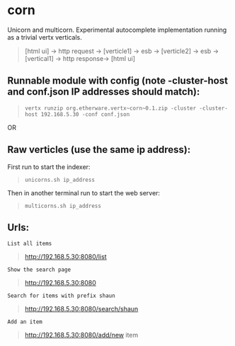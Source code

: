 # corn

Unicorn and multicorn. Experimental autocomplete implementation running as a trivial vertx verticals.

  
> [html ui] -> http request -> [verticle1] -> esb -> [verticle2] -> esb -> [vertical1] -> http response-> [html ui]  
    


## Runnable module with config (note -cluster-host and conf.json IP addresses should match):

>  `vertx runzip org.etherware.vertx~corn~0.1.zip -cluster -cluster-host 192.168.5.30 -conf conf.json` 


 OR  

## Raw verticles (use the same ip address):

First run to start the indexer: 

>  `unicorns.sh ip_address`

Then in another terminal run to start the web server: 

>  `multicorns.sh ip_address`


## Urls:  

`List all items`
> http://192.168.5.30:8080/list

`Show the search page`
> http://192.168.5.30:8080 

`Search for items with prefix shaun`
> http://192.168.5.30:8080/search/shaun 

`Add an item`
> http://192.168.5.30:8080/add/new item  





